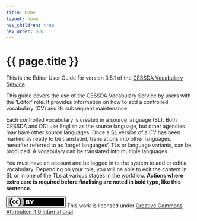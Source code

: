 ```yaml
---
title: Home
layout: home
has_children: true
nav_order: 000
---
```


# {{ page.title }}

This is the Editor User Guide for version 3.5.1 of the [CESSDA Vocabulary Service](https://vocabularies.cessda.eu/).

This guide covers the use of the CESSDA Vocabulary Service by users with the ‘Editor’ role.
It provides information on how to add a controlled vocabulary (CV) and its subsequent maintenance.

Each controlled vocabulary is created in a source language (SL).
Both CESSDA and DDI use English as the source language, but other agencies may have other source languages.
Once a SL version of a CV has been marked as ready to be translated, translations into other languages,
hereafter referred to as ‘target languages’, TLs or language variants, can be produced.
A vocabulary can be translated into multiple languages.

You must have an account and be logged in to the system to add or edit a vocabulary.
Depending on your role, you will be able to edit the content in SL or in one of the TLs at various stages in the workflow.
**Actions where extra care is required before finalising are noted in bold type, like this sentence.**

![CC-BY-4.0](images/cc-by.svg "CC-BY-4.0")
This work is licensed under [Creative Commons Attribution 4.0 International](https://creativecommons.org/licenses/by/4.0/).
